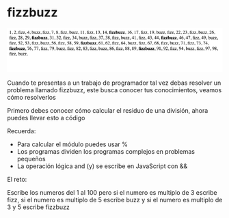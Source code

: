 # fizzbuzz

![Desktop preview](./design/desktop-preview.png)

Cuando te presentas a un trabajo de programador tal vez debas resolver un problema llamado fizzbuzz, este busca conocer tus conocimientos, veamos cómo resolverlos

Primero debes conocer cómo calcular el residuo de una división, ahora puedes llevar esto a código

Recuerda:

- Para calcular el módulo puedes usar %
- Los programas dividen los programas complejos en problemas pequeños
- La operación lógica and (y) se escribe en JavaScript con &&

El reto: 

Escribe los numeros del 1 al 100 pero si el numero es multiplo de 3 escribe fizz, si el numero es multiplo de 5 escribe buzz y si el numero es multiplo de 3 y 5 escribe fizzbuzz